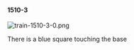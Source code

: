 #### 1510-3
![train-1510-3-0.png](https://github.com/lil-lab/nlvr/raw/master/nlvr/train/images/44/train-1510-3-0.png "train-1510-3-0.png")

There is a blue square touching the base